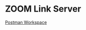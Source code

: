# ZOOM Link Server

[Postman Workspace](https://www.postman.com/mineclone2-auth/workspace/zoom-link-server/overview)